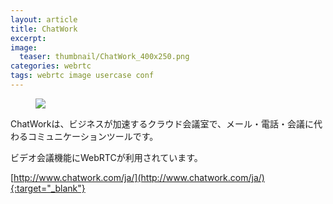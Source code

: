 ```yaml
---
layout: article
title: ChatWork
excerpt: 
image:
  teaser: thumbnail/ChatWork_400x250.png
categories: webrtc
tags: webrtc image usercase conf
---
```




<figure>
	<img src="{{ site.url }}/images/pages/chatwork.png">
</figure>

ChatWorkは、ビジネスが加速するクラウド会議室で、メール・電話・会議に代わるコミュニケーションツールです。

ビデオ会議機能にWebRTCが利用されています。

[http://www.chatwork.com/ja/](http://www.chatwork.com/ja/){:target="_blank"}
